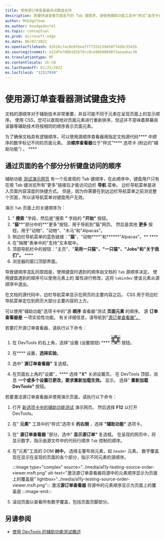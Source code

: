 ```yaml
---
title: 使用源订单查看器测试键盘支持
description: 若要快速查看页面各节的 Tab 键顺序，请使用辅助功能工具中"样式"选项卡右边的"源顺序查看器"。
author: MSEdgeTeam
ms.author: msedgedevrel
ms.topic: conceptual
ms.prod: microsoft-edge
ms.date: 06/07/2021
ms.openlocfilehash: 8351bc7ac0e97beaff7732b139d50774d8c5543b
ms.sourcegitcommit: e12d7e7d8b182b79cc8ce96b9889073aeaabac30
ms.translationtype: MT
ms.contentlocale: zh-CN
ms.lasthandoff: 01/25/2022
ms.locfileid: "12317930"
---
```

# <a name="test-keyboard-support-using-the-source-order-viewer"></a>使用源订单查看器测试键盘支持

文档的源顺序对于辅助技术非常重要，并且可能不同于元素在呈现页面上的显示顺序。  使用 CSS，您可以直观地对页面元素进行重新排序，但这并不意味着屏幕阅读器等辅助技术将按相同的顺序表示页面元素。

为了确保文档具有逻辑顺序，可以使用源顺序查看器用指定文档源代码**** 中顺序的数字标记不同的页面元素。  源**顺序查看器**位于"样式"**** 选项卡 (附近的"辅助功能") 。 ****


<!-- ====================================================================== -->
## <a name="analyzing-the-order-of-keyboard-access-through-sections-of-the-page"></a>通过页面的各个部分分析键盘访问的顺序

辅助功能 [测试演示网页](https://microsoftedge.github.io/DevToolsSamples/a11y-testing/page-with-errors.html) 有一个反直观的 Tab 键顺序，在此顺序中，键盘用户只有在按 Tab 键浏览所有"更多"链接后才能访问边栏 **导航** 菜单。  边栏导航菜单是进入页面内容深度的快捷方式。  但是，因为你需要在到达边栏导航菜单之前浏览整个页面，所以该导航菜单对键盘用户无效。

演示 `Tab` 页面上的关键顺序为：
1. " **搜索** "字段，然后是"搜索 **"** 字段的 **"开始"** 按钮。
1. "**猫****"部分中的**"更多"按钮，用于导航到"猫"网页。  然后是其他 **更多** 按钮，用于"动物"、"动物"、"木马"和"Alpacas"。
1. 侧边栏导航菜单的蓝色链接："**猫**"、"动物****"和******"Alpacas"。** ****
1. 在"捐赠"表单中的"支持"文本框中。
1. 顶部导航栏中的按钮："主页"、"******采用一**只猫"、"一只猫"、"Jobs"和"关于******我们"。** ****
1. 浏览器的窗口顶部界面。

导致键顺序混乱的原因是，使用键盘时遇到的顺序由文档的 `Tab` 源顺序决定。  使用键盘遇到的顺序可以使用元素上的 属性进行修改，这将 `tabindex` 使该元素从源顺序中退出。

在文档的源代码中，边栏导航菜单显示在网页的主要内容之后。  CSS 用于将边栏导航菜单定位到网页大部分主要内容的上方。

可以使用"辅助功能"选项卡中的"源 **顺序** 查看器"测试 **页面元素** 的顺序。 源 **订单查看器是** 一项实验性功能。 有关详细信息，请导航到"[源订单查看器"。](../experimental-features/index.md#source-order-viewer)


若要打开源订单查看器，请执行以下命令：

1.  在 DevTools 的右上角，选择"设置 (设置按钮) **** ![ ](../media/settings-button-icon.msft.png) 按钮。

1.  在**** 设置，**选择实验**。

1.  选中" **源订单查看器"** 复选框。

1.  在页面右上角的"设置"，**** 选择 **"X"** 关闭设置页。  在 DevTools 顶部，消息 **一个或多个设置已更改，要求重新加载生效。** 显示。  选择" **重新加载 DevTools"** 按钮。



若要激活源订单查看器并使用演示页面，请执行以下命令：

1.  打开 [新选项卡中的辅助功能测试](https://microsoftedge.github.io/DevToolsSamples/a11y-testing/page-with-errors.html) 演示网页。 然后选择 **F12** 以打开 DevTools。

1.  在" **元素"** 工具中的"样式"选项卡 **的右侧** ，选择 **"辅助功能"** 选项卡。

1.  在" **源订单查看器** "部分，选中" **显示源订单"** 复选框。  在呈现的网页中，将显示数字，指示由源文件中的代码行顺序 `Tab` 控制的顺序。

1.  在"元素"工具的 DOM **树中，** 选择主要布局元素，如 `header` 元素。  数字覆盖现在显示在呈现的页面的各个部分，指示不同元素的源顺序。

    :::image type="complex" source="../media/a11y-testing-source-order-viewer.msft.png" alt-text="激活源订单查看器将源中的元素顺序显示为页面上的覆盖层" lightbox="../media/a11y-testing-source-order-viewer.msft.png":::
        激活**源订单查看器** 将源中的元素顺序显示为页面上的覆盖层
    :::image-end:::

1.  滚动页面以查看所有数字覆盖，包括页面页脚部分。


<!-- ====================================================================== -->
## <a name="see-also"></a>另请参阅

*  [使用 DevTools 的辅助功能测试概述](accessibility-testing-in-devtools.md)
